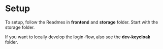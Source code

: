 # Setup

To setup, follow the Readmes in **frontend** and **storage** folder. Start with the storage folder.

If you want to locally develop the login-flow, also see the **dev-keycloak** folder.
